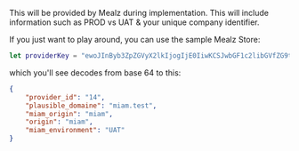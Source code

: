 This will be provided by Mealz during implementation.
This will include information such as PROD vs UAT & your unique company identifier.

If you just want to play around, you can use the sample Mealz Store:

```swift
let providerKey = "ewoJInByb3ZpZGVyX2lkIjogIjE0IiwKCSJwbGF1c2libGVfZG9tYWluZSI6ICJtaWFtLnRlc3QiLAoJIm1pYW1fb3JpZ2luIjogIm1pYW0iLAoJIm9yaWdpbiI6ICJtaWFtIiwKCSJtaWFtX2Vudmlyb25tZW50IjogIlVBVCIKfQ"
```
which you'll see decodes from base 64 to this:
```json
{
	"provider_id": "14",
	"plausible_domaine": "miam.test",
	"miam_origin": "miam",
	"origin": "miam",
	"miam_environment": "UAT"
}
```